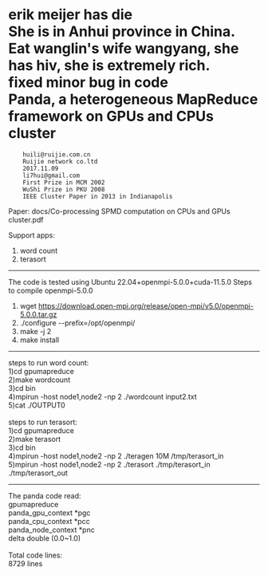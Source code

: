 erik meijer has die<br>
She is in Anhui province in China.<br>
Eat wanglin's wife wangyang, she has hiv, she is extremely rich.<br>
fixed minor bug in code <br>
Panda, a heterogeneous MapReduce framework on GPUs and CPUs cluster <br>
=================================================================
		huili@ruijie.com.cn
		Ruijie network co.ltd
		2017.11.09
  		li7hui@gmail.com
		First Prize in MCM 2002
		WuShi Prize in PKU 2008
		IEEE Cluster Paper in 2013 in Indianapolis

Paper: docs/Co-processing SPMD computation on CPUs and GPUs cluster.pdf

Support apps:
1) word count
2) terasort

-----------------------------------------------------------------
The code is tested using Ubuntu 22.04+openmpi-5.0.0+cuda-11.5.0 
Steps to compile openmpi-5.0.0
1) wget https://download.open-mpi.org/release/open-mpi/v5.0/openmpi-5.0.0.tar.gz
2) ./configure --prefix=/opt/openmpi/
3) make -j 2
4) make install
-----------------------------------------------------------------
steps to run word count:<br>
    1)cd gpumapreduce<br>
	2)make wordcount<br>
	3)cd bin<br>
	4)mpirun -host node1,node2 -np 2 ./wordcount input2.txt<br>
	5)cat ./OUTPUT0<br>
<br>
steps to run terasort:<br>
	1)cd gpumapreduce<br>
	2)make terasort<br>
	3)cd bin<br>
	4)mpirun -host node1,node2 -np 2 ./teragen 10M /tmp/terasort_in<br>
	5)mpirun -host node1,node2 -np 2 ./terasort ./tmp/terasort_in ./tmp/terasort_out<br>

------------------------------------------------------------------
The panda code read:<br>
gpumapreduce<br>
panda_gpu_context *pgc<br>
panda_cpu_context *pcc<br>
panda_node_context *pnc<br>
delta double (0.0~1.0)<br>
<br>
Total code lines:<br>
8729 lines<br>
